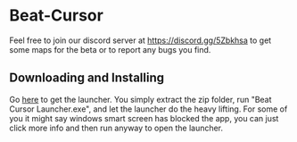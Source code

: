 # Beat-Cursor
Feel free to join our discord server at https://discord.gg/5Zbkhsa to get some maps for the beta or to report any bugs you find.

## Downloading and Installing
Go [here](https://github.com/lolapus/Beat-Cursor/raw/main/Launcher.zip) to get the launcher. You simply extract the zip folder, run "Beat Cursor Launcher.exe", and let the launcher do the heavy lifting. For some of you it might say windows smart screen has blocked the app, you can just click more info and then run anyway to open the launcher.
